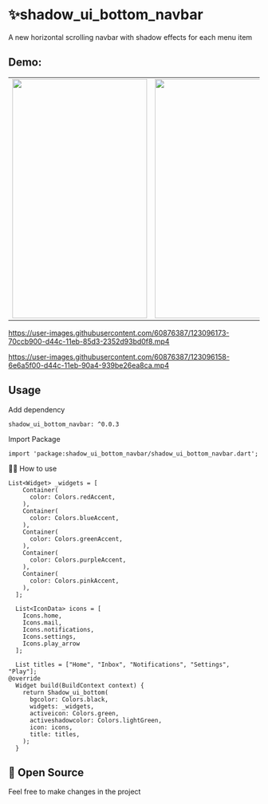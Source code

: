 # ✨shadow_ui_bottom_navbar

A new horizontal scrolling navbar with shadow effects for each menu item

## Demo:

<table>
  <tr>
    <td><img src="https://user-images.githubusercontent.com/60876387/123099251-a4f5a900-d44f-11eb-9265-1a7582658f83.jpg" width=270 height=480></td>
    <td><img src="https://user-images.githubusercontent.com/60876387/123099246-a45d1280-d44f-11eb-97a5-14605654b5c5.jpg" width=270 height=480></td>
  </tr>
 </table>
 <!-- <video  controls src="https://user-images.githubusercontent.com/60876387/123096173-70ccb900-d44c-11eb-85d3-2352d93bd0f8.mp4">
</video>
 <video  controls src="https://user-images.githubusercontent.com/60876387/123096158-6e6a5f00-d44c-11eb-90a4-939be26ea8ca.mp4">
</video> -->

https://user-images.githubusercontent.com/60876387/123096173-70ccb900-d44c-11eb-85d3-2352d93bd0f8.mp4

https://user-images.githubusercontent.com/60876387/123096158-6e6a5f00-d44c-11eb-90a4-939be26ea8ca.mp4

## Usage

Add dependency

```
shadow_ui_bottom_navbar: ^0.0.3
```

Import Package

```
import 'package:shadow_ui_bottom_navbar/shadow_ui_bottom_navbar.dart';
```

👩‍💻 How to use

```
List<Widget> _widgets = [
    Container(
      color: Colors.redAccent,
    ),
    Container(
      color: Colors.blueAccent,
    ),
    Container(
      color: Colors.greenAccent,
    ),
    Container(
      color: Colors.purpleAccent,
    ),
    Container(
      color: Colors.pinkAccent,
    ),
  ];

  List<IconData> icons = [
    Icons.home,
    Icons.mail,
    Icons.notifications,
    Icons.settings,
    Icons.play_arrow
  ];

  List titles = ["Home", "Inbox", "Notifications", "Settings", "Play"];
@override
  Widget build(BuildContext context) {
    return Shadow_ui_bottom(
      bgcolor: Colors.black,
      widgets: _widgets,
      activeicon: Colors.green,
      activeshadowcolor: Colors.lightGreen,
      icon: icons,
      title: titles,
    );
  }
```

## 🌟 Open Source

Feel free to make changes in the project
